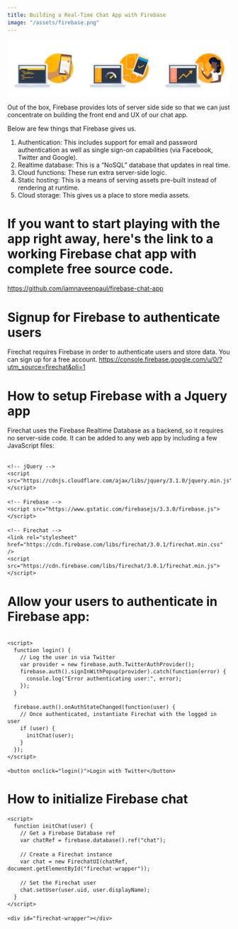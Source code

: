 ```yaml
---
title: Building a Real-Time Chat App with Firebase
image: "/assets/firebase.png"
---
```


<img class="width-100" alt="Chat app with Firebase and Firechat" src="/assets/firebase.png"/>

Out of the box, Firebase provides lots of server side side so that we can just concentrate on building the front end and UX of our chat app.

Below are few things that Firebase gives us.

1. Authentication: This includes support for email and password authentication as well as single sign-on capabilities (via Facebook, Twitter and Google).
1. Realtime database: This is a “NoSQL” database that updates in real time.
1. Cloud functions: These run extra server-side logic.
1. Static hosting: This is a means of serving assets pre-built instead of rendering at runtime.
1. Cloud storage: This gives us a place to store media assets.


# If you want to start playing with the app right away, here's the link to a working Firebase chat app with complete free source code.

https://github.com/iamnaveenpaul/firebase-chat-app


# Signup for Firebase to authenticate users
Firechat requires Firebase in order to authenticate users and store data. You can sign up  for a free account.
https://console.firebase.google.com/u/0/?utm_source=firechat&pli=1


# How to setup Firebase with a Jquery app
Firechat uses the Firebase Realtime Database as a backend, so it requires no server-side code. It can be added to any web app by including a few JavaScript files:

```

<!-- jQuery -->
<script src="https://cdnjs.cloudflare.com/ajax/libs/jquery/3.1.0/jquery.min.js"></script>

<!-- Firebase -->
<script src="https://www.gstatic.com/firebasejs/3.3.0/firebase.js"></script>

<!-- Firechat -->
<link rel="stylesheet" href="https://cdn.firebase.com/libs/firechat/3.0.1/firechat.min.css" />
<script src="https://cdn.firebase.com/libs/firechat/3.0.1/firechat.min.js"></script>
```

# Allow your users to authenticate in Firebase app:
```

<script>
  function login() {
    // Log the user in via Twitter
    var provider = new firebase.auth.TwitterAuthProvider();
    firebase.auth().signInWithPopup(provider).catch(function(error) {
      console.log("Error authenticating user:", error);
    });
  }

  firebase.auth().onAuthStateChanged(function(user) {
    // Once authenticated, instantiate Firechat with the logged in user
    if (user) {
      initChat(user);
    }
  });
</script>

<button onclick="login()">Login with Twitter</button>
```

# How to initialize Firebase chat

```
<script>
  function initChat(user) {
    // Get a Firebase Database ref
    var chatRef = firebase.database().ref("chat");

    // Create a Firechat instance
    var chat = new FirechatUI(chatRef, document.getElementById("firechat-wrapper"));

    // Set the Firechat user
    chat.setUser(user.uid, user.displayName);
  }
</script>

<div id="firechat-wrapper"></div>
```